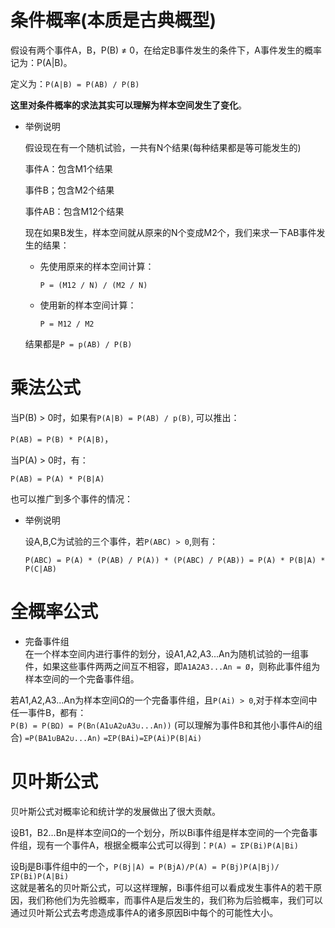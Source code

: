 # 条件概率(本质是古典概型)        

假设有两个事件A，B，P(B) ≠ 0，在给定B事件发生的条件下，A事件发生的概率记为：P(A|B)。

定义为：`P(A|B) = P(AB) / P(B)`      

**这里对条件概率的求法其实可以理解为样本空间发生了变化**。            

* 举例说明

  假设现在有一个随机试验，一共有N个结果(每种结果都是等可能发生的)

  事件A：包含M1个结果        

  事件B；包含M2个结果  

  事件AB：包含M12个结果    

  现在如果B发生，样本空间就从原来的N个变成M2个，我们来求一下AB事件发生的结果：

  * 先使用原来的样本空间计算：

    `P = (M12 / N) / (M2 / N)`  

  * 使用新的样本空间计算：

    `P = M12 / M2`  

  结果都是`P = p(AB) / P(B)`       


#  乘法公式    

当P(B) > 0时，如果有`P(A|B) = P(AB) / p(B)`, 可以推出：   

`P(AB) = P(B) * P(A|B)`，

当P(A) > 0时，有：

`P(AB) = P(A) * P(B|A)`

也可以推广到多个事件的情况：      

* 举例说明    

  设A,B,C为试验的三个事件，若`P(ABC) > 0`,则有：

  `P(ABC) = P(A) * (P(AB) / P(A)) * (P(ABC) / P(AB)) = P(A) * P(B|A) * P(C|AB)`   


# 全概率公式     

* 完备事件组    
在一个样本空间内进行事件的划分，设A1,A2,A3...An为随机试验的一组事件，如果这些事件两两之间互不相容，即`A1A2A3...An = Ø`，则称此事件组为样本空间的一个完备事件组。     

若A1,A2,A3...An为样本空间Ω的一个完备事件组，且`P(Ai) > 0`,对于样本空间中任一事件B，都有：   
`P(B) = P(BΩ) = P(B∩(A1∪A2∪A3∪...An))` (可以理解为事件B和其他小事件Ai的组合)
`=P(BA1∪BA2∪...An)`
`=ΣP(BAi)=ΣP(Ai)P(B|Ai)`       



# 贝叶斯公式    

贝叶斯公式对概率论和统计学的发展做出了很大贡献。       

设B1，B2...Bn是样本空间Ω的一个划分，所以Bi事件组是样本空间的一个完备事件组，现有一个事件A，根据全概率公式可以得到：`P(A) = ΣP(Bi)P(A|Bi)`       

设Bj是Bi事件组中的一个，`P(Bj|A) = P(BjA)/P(A) = P(Bj)P(A|Bj)/ΣP(Bi)P(A|Bi)`   
这就是著名的贝叶斯公式，可以这样理解，Bi事件组可以看成发生事件A的若干原因，我们称他们为先验概率，而事件A是后发生的，我们称为后验概率，我们可以通过贝叶斯公式去考虑造成事件A的诸多原因Bi中每个的可能性大小。      
